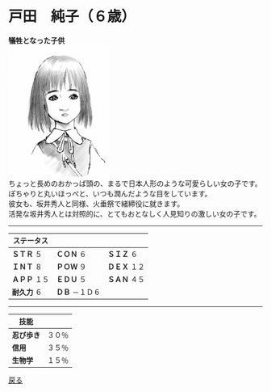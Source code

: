# 戸田　純子（６歳）    
**犠牲となった子供**  
![](..\003_Picture\07_戸田_純子.gif)  
ちょっと長めのおかっぱ頭の、まるで日本人形のような可愛らしい女の子です。ぽちゃりと丸いほっぺと、いつも潤んだような目をしています。  
彼女も、坂井秀人と同様、火垂祭で緒締役に就きます。  
活発な坂井秀人とは対照的に、とてもおとなしく人見知りの激しい女の子です。  
  
  
---  

ステータス|||  
---|---|---|  
**ＳＴＲ** ５|**ＣＯＮ** ６|**ＳＩＺ** ６|  
**ＩＮＴ** ８|**ＰＯＷ** ９|**ＤＥＸ** １２|  
**ＡＰＰ** １５|**ＥＤＵ** ５|**ＳＡＮ** ４５|  
**耐久力** ６|**ＤＢ** －１Ｄ６|  
  
---  

技能||  
---|---|  
**忍び歩き**|３０％|  
**信用**|３５％|  
**生物学**|１５％|  

<a href="javascript:history.back()">戻る</a>